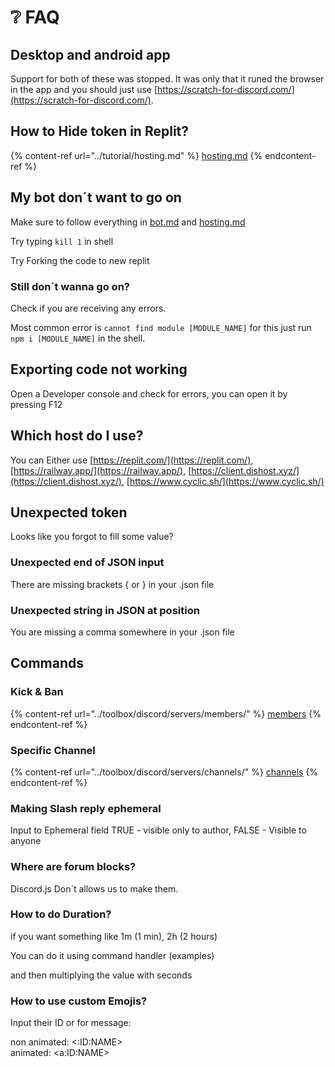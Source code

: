 # ❔ FAQ

## Desktop and android app

Support for both of these was stopped. It was only that it runed the browser in the app and you should just use [https://scratch-for-discord.com/](https://scratch-for-discord.com/).

## How to Hide token in Replit?

{% content-ref url="../tutorial/hosting.md" %}
[hosting.md](../tutorial/hosting.md)
{% endcontent-ref %}

## My bot don´t want to go on

Make sure to follow everything in [bot.md](../tutorial/bot.md "mention") and [hosting.md](../tutorial/hosting.md "mention")

Try typing `kill 1` in shell

Try Forking the code to new replit

### Still don´t wanna go on?

Check if you are receiving any errors.

Most common error is `cannot find module [MODULE_NAME]` for this just run `npm i [MODULE_NAME]` in the shell.

## Exporting code not working

Open a Developer console and check for errors, you can open it by pressing F12

## Which host do I use?

You can Either use [https://replit.com/](https://replit.com/), [https://railway.app/](https://railway.app/), [https://client.dishost.xyz/](https://client.dishost.xyz/), [https://www.cyclic.sh/](https://www.cyclic.sh/)

## Unexpected token

Looks like you forgot to fill some value?

### Unexpected end of JSON input

There are missing brackets { or } in your .json file

### Unexpected string in JSON at position

You are missing a comma somewhere in your .json file

## Commands

### Kick & Ban

{% content-ref url="../toolbox/discord/servers/members/" %}
[members](../toolbox/discord/servers/members/)
{% endcontent-ref %}

### Specific Channel

{% content-ref url="../toolbox/discord/servers/channels/" %}
[channels](../toolbox/discord/servers/channels/)
{% endcontent-ref %}

### Making Slash reply ephemeral

Input to Ephemeral field TRUE - visible only to author, FALSE - Visible to anyone

### Where are forum blocks?

Discord.js Don´t allows us to make them.

### How to do Duration?

if you want something like 1m (1 min), 2h (2 hours)

You can do it using command handler (examples)

and then multiplying the value with seconds

### How to use custom Emojis?

Input their ID or for message:

non animated: <:ID:NAME>\
animated: \<a:ID:NAME>

